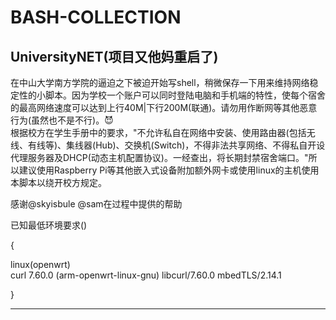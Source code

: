 # BASH-COLLECTION


UniversityNET(项目又他妈重启了)
-
在中山大学南方学院的逼迫之下被迫开始写shell，稍微保存一下用来维持网络稳定性的小脚本。因为学校一个账户可以同时登陆电脑和手机端的特性，使每个宿舍的最高网络速度可以达到上行40M|下行200M(联通)。请勿用作断网等其他恶意行为(虽然也不是不行)。:smiling_imp:	
根据校方在学生手册中的要求，"不允许私自在网络中安装、使用路由器(包括无线、有线等)、集线器(Hub)、交换机(Switch)，不得非法共享网络、不得私自开设代理服务器及DHCP(动态主机配置协议)。一经查出，将长期封禁宿舍端口。"所以建议使用Raspberry Pi等其他嵌入式设备附加额外网卡或使用linux的主机使用本脚本以绕开校方规定。  
  
感谢@skyisbule @sam在过程中提供的帮助
 
已知最低环境要求()
 
{
 
linux(openwrt)  
curl 7.60.0 (arm-openwrt-linux-gnu) libcurl/7.60.0 mbedTLS/2.14.1
 
}
___

